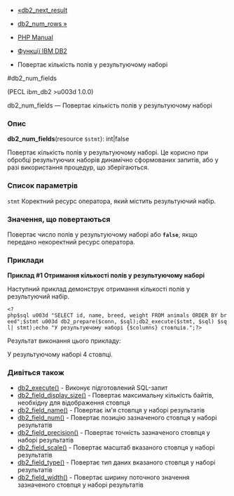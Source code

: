 - [«db2_next_result](function.db2-next-result.md)
- [db2_num_rows »](function.db2-num-rows.md)

- [PHP Manual](index.md)
- [Функції IBM DB2](ref.ibm-db2.md)
- Повертає кількість полів у результуючому наборі

#db2_num_fields

(PECL ibm_db2 \>u003d 1.0.0)

db2_num_fields — Повертає кількість полів у результуючому наборі

### Опис

**db2_num_fields**(resource `$stmt`): int\|false

Повертає кількість полів у результуючому наборі. Це корисно при
обробці результуючих наборів динамічно сформованих запитів,
або у разі використання процедур, що зберігаються.

### Список параметрів

`stmt`
Коректний ресурс оператора, який містить результуючий набір.

### Значення, що повертаються

Повертає число полів у результуючому наборі або **`false`**, якщо
передано некоректний ресурс оператора.

### Приклади

**Приклад #1 Отримання кількості полів у результуючому наборі**

Наступний приклад демонструє отримання кількості полів у
результуючий набір.

` <?php$sql u003d "SELECT id, name, breed, weight FROM animals ORDER BY breed";$stmt u003d db2_prepare($conn, $sql);db2_execute($stmt, $sql) $sql| stmt);echo "У результуючому наборі {$columns} стовпців.";?> `

Результат виконання цього прикладу:

У результуючому наборі 4 стовпці.

### Дивіться також

- [db2_execute()](function.db2-execute.md) - Виконує
підготовлений SQL-запит
- [db2_field_display_size()](function.db2-field-display-size.md) -
Повертає максимальну кількість байтів, необхідну для
відображення стовпця
- [db2_field_name()](function.db2-field-name.md) - Повертає ім'я
стовпця у наборі результатів
- [db2_field_num()](function.db2-field-num.md) - Повертає позицію
зазначеного стовпця у наборі результатів
- [db2_field_precision()](function.db2-field-precision.md) -
Повертає точність зазначеного стовпця у наборі результатів
- [db2_field_scale()](function.db2-field-scale.md) - Повертає
масштаб вказаного стовпця у наборі результатів
- [db2_field_type()](function.db2-field-type.md) - Повертає тип
даних вказаного стовпця у наборі результатів
- [db2_field_width()](function.db2-field-width.md) - Повертає
ширину поточного значення зазначеного стовпця у наборі результатів
